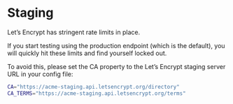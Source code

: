 # Staging

Let’s Encrypt has stringent rate limits in place.

If you start testing using the production endpoint (which is the default),
you will quickly hit these limits and find yourself locked out.

To avoid this, please set the CA property to the Let’s Encrypt staging server URL in your config file:

```bash
CA="https://acme-staging.api.letsencrypt.org/directory"
CA_TERMS="https://acme-staging.api.letsencrypt.org/terms"
```

